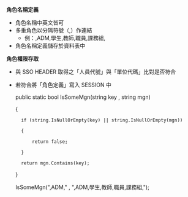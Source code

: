 ﻿**角色名稱定義**
- 角色名稱中英文皆可
- 多重角色以分隔符號（,）作連結
	- 例：,ADM,學生,教師,職員,課務組,
- 角色名稱定義儲存於資料表中

**角色權限存取**
- 與 SSO HEADER 取得之「人員代號」與「單位代碼」比對是否符合
- 若符合將「角色定義」寫入 SESSION 中

	public static bool IsSomeMgn(string key , string mgn)
    
	{
    
	    if (string.IsNullOrEmpty(key) || string.IsNullOrEmpty(mgn))
     
	    {
     
	        return false;
      
	    }
     
	    return mgn.Contains(key);
     
	}

	IsSomeMgn(",ADM," , ",ADM,學生,教師,職員,課務組,");


